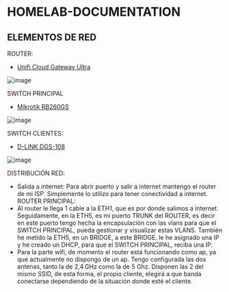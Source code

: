 # HOMELAB-DOCUMENTATION
## ELEMENTOS DE RED
ROUTER:
- [Unifi Cloud Gateway Ultra]([url](https://www.pccomponentes.com/mikrotik-hap-ac2-punto-de-acceso1167mbps-dual-band-poe?utm_source=366479&utm_medium=afi&utm_campaign=es-go.kelkoogroup.net&sv1=affiliate&sv_campaign_id=366479&awc=20981_1736207023_47a5b89131152021a64a39caa9ae412f&utm_term=deeplink&utm_content=62A001JGZ01FAS3PDVMEC6KPH2GEST))
  
![image](https://github.com/user-attachments/assets/13598832-79d6-4616-bf9c-e89ac4aff423)


SWITCH PRINCIPAL
- [Mikrotik RB260GS ]([url](https://www.pccomponentes.com/mikrotik-rb260gs-switch-5-puertos-gigabit-1-sfp))
  
![image](https://github.com/user-attachments/assets/53819aa6-65ea-4c46-bd8c-631e6921c3e4)

SWITCH CLIENTES:
- [D-LINK  DGS-108]([url](https://www.pccomponentes.com/d-link-dgs-108-switch-8-puertos-10-100-1000mbps))
  
![image](https://github.com/user-attachments/assets/c9d015b1-5afd-495b-b259-84c7b7ed6fb8)

DISTRIBUCIÓN RED:
- Salida a internet: Para abrir puerto y salir a internet mantengo el router de mi ISP. Simplemente lo utilizo para tener conectividad a internet.
ROUTER PRINCIPAL:
- Al router le llega 1 cable a la ETH1, que es por donde salimos a internet. Seguidamente, en la ETH5, es mi puerto TRUNK del ROUTER, es decir en este puerto tengo hecha la encapsulación con las vlans para que el SWITCH PRINCIPAL, pueda gestionar y visualizar estas VLANS. También he metido la ETH5, en un BRIDGE, a este BRIDGE. le he asignado una IP y he creado un DHCP, para que el SWITCH PRINCIPAL, reciba una IP.
- Para la parte wifi, de momento el router está funcionando como ap, ya que actualmente no dispongo de un ap. Tengo configurada las dos antenas, tanto la de 2,4 GHz como la de 5 Ghz. Disponen las 2 del mismo SSID, de esta forma, el propio cliente, elegirá a que banda conectarse dependiendo de la situación donde esté el cliente.
